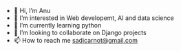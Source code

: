 - 👋 Hi, I’m Anu
- 👀 I’m interested in Web developemt, AI and data science
- 🌱 I’m currently learning python
- 💞️ I’m looking to collaborate on Django projects
- 📫 How to reach me sadicarnot@gmail.com

<!---
Anu4ruby/Anu4ruby is a ✨ special ✨ repository because its `README.md` (this file) appears on your GitHub profile.
You can click the Preview link to take a look at your changes.
--->
